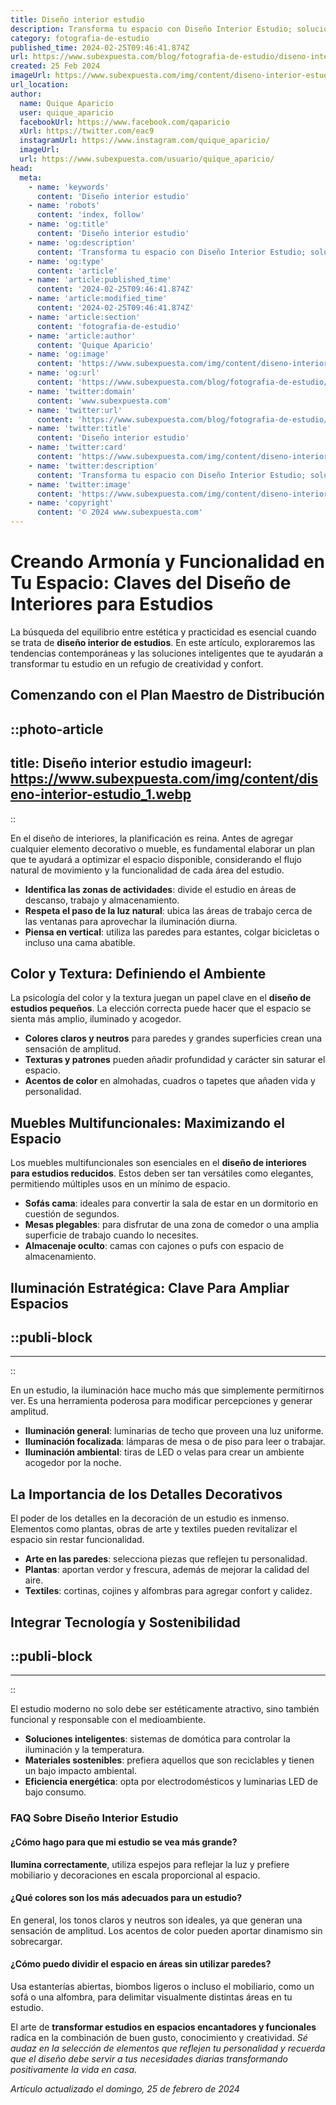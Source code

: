 ```yaml
---
title: Diseño interior estudio
description: Transforma tu espacio con Diseño Interior Estudio; soluciones creativas y personalizadas para un hogar con estilo y confort.
category: fotografia-de-estudio
published_time: 2024-02-25T09:46:41.874Z
url: https://www.subexpuesta.com/blog/fotografia-de-estudio/diseno-interior-estudio
created: 25 Feb 2024
imageUrl: https://www.subexpuesta.com/img/content/diseno-interior-estudio_1.webp
url_location:
author:
  name: Quique Aparicio
  user: quique_aparicio
  facebookUrl: https://www.facebook.com/qaparicio
  xUrl: https://twitter.com/eac9
  instagramUrl: https://www.instagram.com/quique_aparicio/
  imageUrl: 
  url: https://www.subexpuesta.com/usuario/quique_aparicio/
head:
  meta:
    - name: 'keywords'
      content: 'Diseño interior estudio'
    - name: 'robots'
      content: 'index, follow'
    - name: 'og:title'
      content: 'Diseño interior estudio'
    - name: 'og:description'
      content: 'Transforma tu espacio con Diseño Interior Estudio; soluciones creativas y personalizadas para un hogar con estilo y confort.'
    - name: 'og:type'
      content: 'article'
    - name: 'article:published_time'
      content: '2024-02-25T09:46:41.874Z'
    - name: 'article:modified_time'
      content: '2024-02-25T09:46:41.874Z'
    - name: 'article:section'
      content: 'fotografia-de-estudio'
    - name: 'article:author'
      content: 'Quique Aparicio'
    - name: 'og:image'
      content: 'https://www.subexpuesta.com/img/content/diseno-interior-estudio_1.webp'
    - name: 'og:url'
      content: 'https://www.subexpuesta.com/blog/fotografia-de-estudio/diseno-interior-estudio'
    - name: 'twitter:domain'
      content: 'www.subexpuesta.com'
    - name: 'twitter:url'
      content: 'https://www.subexpuesta.com/blog/fotografia-de-estudio/diseno-interior-estudio'
    - name: 'twitter:title'
      content: 'Diseño interior estudio'
    - name: 'twitter:card'
      content: 'https://www.subexpuesta.com/img/content/diseno-interior-estudio_1.webp'
    - name: 'twitter:description'
      content: 'Transforma tu espacio con Diseño Interior Estudio; soluciones creativas y personalizadas para un hogar con estilo y confort.'
    - name: 'twitter:image'
      content: 'https://www.subexpuesta.com/img/content/diseno-interior-estudio_1.webp'
    - name: 'copyright'
      content: '© 2024 www.subexpuesta.com'
---
```

# Creando Armonía y Funcionalidad en Tu Espacio: Claves del Diseño de Interiores para Estudios

La búsqueda del equilibrio entre estética y practicidad es esencial cuando se trata de **diseño interior de estudios**. En este artículo, exploraremos las tendencias contemporáneas y las soluciones inteligentes que te ayudarán a transformar tu estudio en un refugio de creatividad y confort.

## Comenzando con el Plan Maestro de Distribución

::photo-article
---
title: Diseño interior estudio
imageurl: https://www.subexpuesta.com/img/content/diseno-interior-estudio_1.webp
---
::


En el diseño de interiores, la planificación es reina. Antes de agregar cualquier elemento decorativo o mueble, es fundamental elaborar un plan que te ayudará a optimizar el espacio disponible, considerando el flujo natural de movimiento y la funcionalidad de cada área del estudio.

- **Identifica las zonas de actividades**: divide el estudio en áreas de descanso, trabajo y almacenamiento.
- **Respeta el paso de la luz natural**: ubica las áreas de trabajo cerca de las ventanas para aprovechar la iluminación diurna.
- **Piensa en vertical**: utiliza las paredes para estantes, colgar bicicletas o incluso una cama abatible.

## Color y Textura: Definiendo el Ambiente
La psicología del color y la textura juegan un papel clave en el **diseño de estudios pequeños**. La elección correcta puede hacer que el espacio se sienta más amplio, iluminado y acogedor.

- **Colores claros y neutros** para paredes y grandes superficies crean una sensación de amplitud.
- **Texturas y patrones** pueden añadir profundidad y carácter sin saturar el espacio.
- **Acentos de color** en almohadas, cuadros o tapetes que añaden vida y personalidad.

## Muebles Multifuncionales: Maximizando el Espacio
Los muebles multifuncionales son esenciales en el **diseño de interiores para estudios reducidos**. Estos deben ser tan versátiles como elegantes, permitiendo múltiples usos en un mínimo de espacio.

- **Sofás cama**: ideales para convertir la sala de estar en un dormitorio en cuestión de segundos.
- **Mesas plegables**: para disfrutar de una zona de comedor o una amplia superficie de trabajo cuando lo necesites.
- **Almacenaje oculto**: camas con cajones o pufs con espacio de almacenamiento.

## Iluminación Estratégica: Clave Para Ampliar Espacios

  ::publi-block
  ---
  ---
  ::
  
  
En un estudio, la iluminación hace mucho más que simplemente permitirnos ver. Es una herramienta poderosa para modificar percepciones y generar amplitud.

- **Iluminación general**: luminarias de techo que proveen una luz uniforme.
- **Iluminación focalizada**: lámparas de mesa o de piso para leer o trabajar.
- **Iluminación ambiental**: tiras de LED o velas para crear un ambiente acogedor por la noche.

## La Importancia de los Detalles Decorativos
El poder de los detalles en la decoración de un estudio es inmenso. Elementos como plantas, obras de arte y textiles pueden revitalizar el espacio sin restar funcionalidad.

- **Arte en las paredes**: selecciona piezas que reflejen tu personalidad.
- **Plantas**: aportan verdor y frescura, además de mejorar la calidad del aire.
- **Textiles**: cortinas, cojines y alfombras para agregar confort y calidez.

## Integrar Tecnología y Sostenibilidad

  ::publi-block
  ---
  ---
  ::
  
  
El estudio moderno no solo debe ser estéticamente atractivo, sino también funcional y responsable con el medioambiente.

- **Soluciones inteligentes**: sistemas de domótica para controlar la iluminación y la temperatura.
- **Materiales sostenibles**: prefiera aquellos que son reciclables y tienen un bajo impacto ambiental.
- **Eficiencia energética**: opta por electrodomésticos y luminarias LED de bajo consumo.

### FAQ Sobre Diseño Interior Estudio

#### ¿Cómo hago para que mi estudio se vea más grande?
**Ilumina correctamente**, utiliza espejos para reflejar la luz y prefiere mobiliario y decoraciones en escala proporcional al espacio.

#### ¿Qué colores son los más adecuados para un estudio?
En general, los tonos claros y neutros son ideales, ya que generan una sensación de amplitud. Los acentos de color pueden aportar dinamismo sin sobrecargar.

#### ¿Cómo puedo dividir el espacio en áreas sin utilizar paredes?
Usa estanterías abiertas, biombos ligeros o incluso el mobiliario, como un sofá o una alfombra, para delimitar visualmente distintas áreas en tu estudio.

El arte de **transformar estudios en espacios encantadores y funcionales** radica en la combinación de buen gusto, conocimiento y creatividad. *Sé audaz en la selección de elementos que reflejen tu personalidad y recuerda que el diseño debe servir a tus necesidades diarias transformando positivamente la vida en casa.*

_Artículo actualizado el domingo, 25 de febrero de 2024_